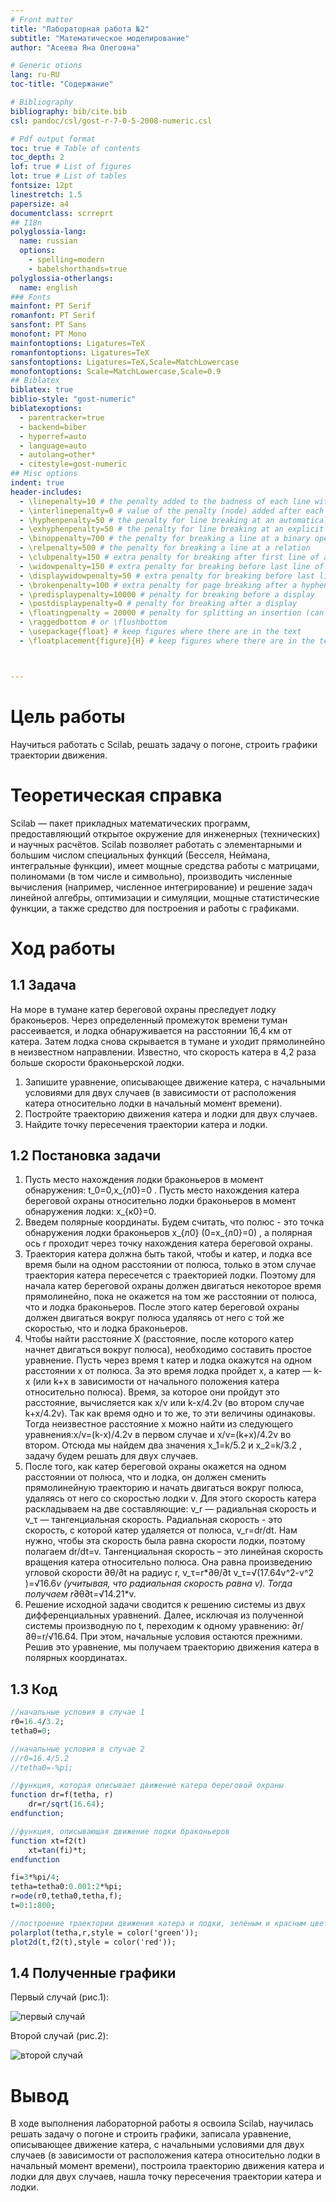 ```yaml
---
# Front matter
title: "Лабораторная работа №2"
subtitle: "Математическое моделирование"
author: "Асеева Яна Олеговна"

# Generic otions
lang: ru-RU
toc-title: "Содержание"

# Bibliography
bibliography: bib/cite.bib
csl: pandoc/csl/gost-r-7-0-5-2008-numeric.csl

# Pdf output format
toc: true # Table of contents
toc_depth: 2
lof: true # List of figures
lot: true # List of tables
fontsize: 12pt
linestretch: 1.5
papersize: a4
documentclass: scrreprt
## I18n
polyglossia-lang:
  name: russian
  options:
	- spelling=modern
	- babelshorthands=true
polyglossia-otherlangs:
  name: english
### Fonts
mainfont: PT Serif
romanfont: PT Serif
sansfont: PT Sans
monofont: PT Mono
mainfontoptions: Ligatures=TeX
romanfontoptions: Ligatures=TeX
sansfontoptions: Ligatures=TeX,Scale=MatchLowercase
monofontoptions: Scale=MatchLowercase,Scale=0.9
## Biblatex
biblatex: true
biblio-style: "gost-numeric"
biblatexoptions:
  - parentracker=true
  - backend=biber
  - hyperref=auto
  - language=auto
  - autolang=other*
  - citestyle=gost-numeric
## Misc options
indent: true
header-includes:
  - \linepenalty=10 # the penalty added to the badness of each line within a paragraph (no associated penalty node) Increasing the value makes tex try to have fewer lines in the paragraph.
  - \interlinepenalty=0 # value of the penalty (node) added after each line of a paragraph.
  - \hyphenpenalty=50 # the penalty for line breaking at an automatically inserted hyphen
  - \exhyphenpenalty=50 # the penalty for line breaking at an explicit hyphen
  - \binoppenalty=700 # the penalty for breaking a line at a binary operator
  - \relpenalty=500 # the penalty for breaking a line at a relation
  - \clubpenalty=150 # extra penalty for breaking after first line of a paragraph
  - \widowpenalty=150 # extra penalty for breaking before last line of a paragraph
  - \displaywidowpenalty=50 # extra penalty for breaking before last line before a display math
  - \brokenpenalty=100 # extra penalty for page breaking after a hyphenated line
  - \predisplaypenalty=10000 # penalty for breaking before a display
  - \postdisplaypenalty=0 # penalty for breaking after a display
  - \floatingpenalty = 20000 # penalty for splitting an insertion (can only be split footnote in standard LaTeX)
  - \raggedbottom # or \flushbottom
  - \usepackage{float} # keep figures where there are in the text
  - \floatplacement{figure}{H} # keep figures where there are in the text



---
```


# Цель работы                                                                                                 

Научиться работать с Scilab, решать задачу о погоне, строить графики траектории движения.

# Теоретическая справка

Scilab — пакет прикладных математических программ, предоставляющий открытое окружение для инженерных (технических) и научных расчётов. Scilab позволяет работать с элементарными и большим числом специальных функций (Бесселя, Неймана, интегральные функции), имеет мощные средства работы с матрицами, полиномами (в том числе и символьно), производить численные вычисления (например, численное интегрирование) и решение задач линейной алгебры, оптимизации и симуляции, мощные статистические функции, а также средство для построения и работы с графиками.

# Ход работы

## 1.1 Задача

На море в тумане катер береговой охраны преследует лодку браконьеров. Через определенный промежуток времени туман рассеивается, и лодка обнаруживается на расстоянии 16,4 км от катера. Затем лодка снова скрывается в тумане и уходит прямолинейно в неизвестном направлении. Известно, что скорость катера в 4,2 раза больше скорости браконьерской лодки. 

1. Запишите уравнение, описывающее движение катера, с начальными условиями для двух случаев (в зависимости от расположения катера относительно лодки в начальный момент времени). 
2. Постройте траекторию движения катера и лодки для двух случаев. 
3. Найдите точку пересечения траектории катера и лодки. 



## 1.2 Постановка задачи 

1. Пусть место нахождения лодки браконьеров в момент обнаружения:  t_0=0,x_{л0}=0 . Пусть место нахождения катера береговой охраны относительно лодки браконьеров в момент обнаружения лодки: x_{к0}=0.
2. Введем полярные координаты. Будем считать, что полюс - это точка обнаружения лодки браконьеров x_{л0} (0=x_{л0}=0) , а полярная ось r проходит через точку нахождения катера  береговой охраны.
3. Траектория катера должна быть такой, чтобы и катер, и лодка все время были на одном расстоянии от полюса, только в этом случае траектория катера пересечется с траекторией лодки. Поэтому для начала катер береговой охраны должен двигаться некоторое время прямолинейно, пока не окажется на том же расстоянии от полюса, что и лодка браконьеров. После этого катер береговой охраны должен двигаться вокруг полюса удаляясь от него с той же скоростью, что и лодка браконьеров.
4. Чтобы найти расстояние X (расстояние, после которого катер начнет двигаться вокруг полюса),
    необходимо составить простое уравнение. Пусть через время t катер и лодка окажутся на одном расстоянии x от полюса. За это время лодка пройдет x, а катер — k-x (или k+x в зависимости
    от начального положения катера относительно полюса). Время, за которое они пройдут это расстояние, вычисляется как x/v или k-x/4.2v (во втором случае k+x/4.2v). Так как время одно и то 
    же, то эти величины одинаковы. Тогда неизвестное расстояние x можно найти из следующего уравнения:x/v=(k-x)/4.2v в первом случае и x/v=(k+x)/4.2v во втором. Отсюда мы найдем два значения x_1=k/5.2 и x_2=k/3.2 , задачу будем решать для двух случаев.
5. После того, как катер береговой охраны окажется на одном расстоянии от полюса, что и лодка, он должен сменить прямолинейную траекторию и начать двигаться вокруг полюса, удаляясь от него со скоростью лодки v. Для этого скорость катера раскладываем на две составляющие: v_r — радиальная 
    скорость и v_τ — тангенциальная скорость. Радиальная скорость - это скорость, с которой катер 
    удаляется от полюса, v_r=dr/dt. Нам нужно, чтобы эта скорость была равна скорости лодки, поэтому полагаем dr/dt=v. Тангенциальная скорость – это линейная скорость вращения катера
    относительно полюса. Она равна произведению угловой скорости ∂θ/∂t на радиус r, v_τ=r*∂θ/∂t
    v_τ=√(17.64v^2-v^2 )=√16.6*v (учитывая, что радиальная скорость равна v). Тогда получаем r*∂θ∂t=√14.21*v.
6. Решение исходной задачи сводится к решению системы из двух дифференциальных уравнений. Далее, исключая из полученной системы  производную по t, переходим к одному уравнению: ∂r/∂θ=r/√16.64. При этом, начальные условия остаются прежними. Решив это уравнение, мы получаем
траекторию движения катера в полярных координатах.



## 1.3 Код

```Scilab
//начальные условия в случае 1
r0=16.4/3.2;
tetha0=0;

//начальные условия в случае 2
//r0=16.4/5.2
//tetha0=-%pi;

//функция, которая описывает движение катера береговой охраны
function dr=f(tetha, r)
    dr=r/sqrt(16.64);
endfunction;

//функция, описывающая движение лодки браконьеров
function xt=f2(t)
    xt=tan(fi)*t;
endfunction

fi=3*%pi/4;
tetha=tetha0:0.001:2*%pi;
r=ode(r0,tetha0,tetha,f);
t=0:1:800;

//построение траектории движения катера и лодки, зеленым и красным цветом соответственно 
polarplot(tetha,r,style = color('green'));
plot2d(t,f2(t),style = color('red'));
```



## 1.4 Полученные графики

Первый случай (рис.1):

![первый случай](image.lab2/1.PNG "рис.1")

Второй случай (рис.2):

![второй случай](image.lab2/2.PNG "рис.2")



# Вывод

В ходе выполнения лабораторной работы я освоила Scilab, научилась решать задачу о погоне и строить графики, записала уравнение, описывающее движение катера, с начальными условиями для двух случаев (в зависимости от расположения катера относительно лодки в начальный момент времени),  построила траекторию движения катера и лодки для двух случаев, нашла точку пересечения траектории катера и лодки. 

